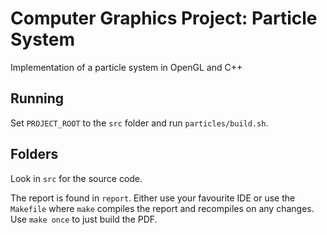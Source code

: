 # Computer Graphics Project: Particle System

Implementation of a particle system in OpenGL and C++

## Running

Set `PROJECT_ROOT` to the `src` folder and run `particles/build.sh`.

## Folders

Look in `src` for the source code.

The report is found in `report`. Either use your favourite IDE or use the `Makefile` where `make` compiles the report and recompiles on any changes. Use `make once` to just build the PDF.
